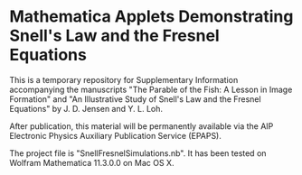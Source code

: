 Mathematica Applets Demonstrating Snell's Law and the Fresnel Equations
=====

This is a temporary repository for Supplementary Information accompanying the manuscripts 
"The Parable of the Fish: A Lesson in Image Formation" and "An Illustrative Study of Snell's Law and the Fresnel Equations" by J. D. Jensen and Y. L. Loh.  

After publication, this material will be permanently available via the AIP Electronic Physics Auxiliary Publication Service (EPAPS).

The project file is "SnellFresnelSimulations.nb".  It has been tested on Wolfram Mathematica 11.3.0.0 on Mac OS X.
